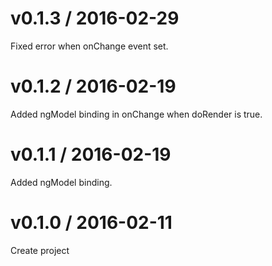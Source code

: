 # v0.1.3 / 2016-02-29

Fixed error when onChange event set.

# v0.1.2 / 2016-02-19

Added ngModel binding in onChange when doRender is true.

# v0.1.1 / 2016-02-19

Added ngModel binding.

# v0.1.0 / 2016-02-11

Create project
